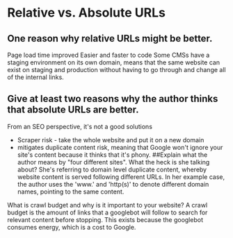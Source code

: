 # Relative vs. Absolute URLs

## One reason why relative URLs might be better.
Page load time improved
Easier and faster to code
Some CMSs have a staging environment on its own domain, means that the same website can exist on staging and production without having to go through and change all of the internal links.
## Give at least two reasons why the author thinks that absolute URLs are better.
From an SEO perspective, it's not a good solutions
- Scraper risk - take the whole website and put it on a new domain
- mitigates duplicate content risk, meaning that Google won't ignore your site's content because it thinks that it's phony. 
##Explain what the author means by "four different sites". What the heck is she talking about?
She's referring to domain level duplicate content, whereby website content is served following different URLs. In her example case, the author uses the 'www.' and 'http(s)' to denote different domain names, pointing to the same content.

What is crawl budget and why is it important to your website?
A crawl budget is the amount of links that a googlebot will follow to search for relevant content before stopping. This exists because the googlebot consumes energy, which is a cost to Google.
